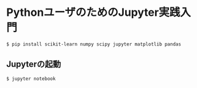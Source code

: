 # PythonユーザのためのJupyter実践入門

```
$ pip install scikit-learn numpy scipy jupyter matplotlib pandas
```

## Jupyterの起動

```
$ jupyter notebook
```